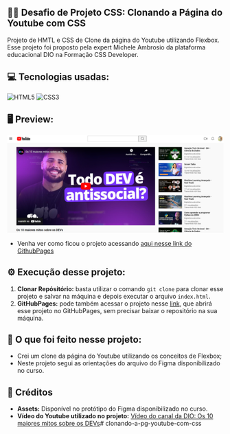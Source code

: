 ## 👨‍💻 Desafio de Projeto CSS: Clonando a Página do Youtube com CSS
Projeto de HMTL e CSS de Clone da página do Youtube utilizando Flexbox. <br>
Esse projeto foi proposto pela expert Michele Ambrosio da plataforma educacional DIO na Formação CSS Developer.

## 💻 Tecnologias usadas:
<div style="display: inline_block">
  <img alt="HTML5" src="https://img.shields.io/badge/HTML5-E34F26?style=for-the-badge&logo=html5&logoColor=white">
  <img alt="CSS3" src="https://img.shields.io/badge/CSS3-1572B6?style=for-the-badge&logo=css3&logoColor=white">
</div>

## 🖥 Preview:
![Imagem do Projeto](assets/img/projeto-clone-youtube.JPG)
- Venha ver como ficou o projeto acessando [aqui nesse link do GithubPages](https://marcoswinther.github.io/project-css-dio-clone-youtube/)

## ⚙ Execução desse projeto:
1. **Clonar Repósitório:** basta utilizar o comando `git clone` para clonar esse projeto e salvar na máquina e depois executar o arquivo `index.html`.
2. **GitHubPages:** pode também acessar o projeto nesse [link](https://marcoswinther.github.io/project-css-dio-clone-youtube/), que abrirá esse projeto no GitHubPages, sem precisar baixar o repositório na sua máquina.

## 🤔 O que foi feito nesse projeto:
- Crei um clone da página do Youtube utilizando os conceitos de Flexbox;
- Neste projeto segui as orientações do arquivo do Figma disponibilizado no curso.

## 📌 Créditos
- **Assets:** Disponível no protótipo do Figma disponibilizado no curso.
- **Vídeo do Youtube utilizado no projeto:** [Vídeo do canal da DIO: Os 10 maiores mitos sobre os DEVs](https://www.youtube.com/watch?v=1sq1FmwXh9Q)#   c l o n a n d o - a - p g - y o u t u b e - c o m - c s s 
 
 
